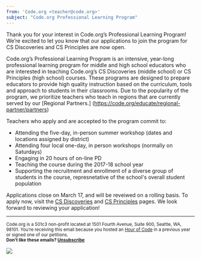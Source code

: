```yaml
---
from: 'Code.org <teacher@code.org>'
subject: "Code.org Professional Learning Program"
---
```

Thank you for your interest in Code.org’s Professional Learning Program! We’re excited to let you know that our applications to join the program for CS Discoveries and CS Principles are now open. 

Code.org’s Professional Learning Program is an intensive, year-long professional learning program for middle and high school educators who are interested in teaching Code.org’s CS Discoveries (middle school) or CS Principles (high school) courses. These programs are designed to prepare educators to provide high quality instruction based on the curriculum, tools and approach to students in their classrooms. Due to the popularity of the program, we prioritize teachers who teach in regions that are currently served by our [Regional Partners.] (https://code.org/educate/regional-partner/partners)
 
 Teachers who apply and are accepted to the program commit to:
 
 * Attending the five-day, in-person summer workshop (dates and locations assigned by district)
 * Attending four local one-day, in person workshops (normally on Saturdays)
 * Engaging in 20 hours of on-line PD
 * Teaching the course during the 2017-18 school year
 * Supporting the recruitment and enrollment of a diverse group of students in the course, represnetative of the school's overall student population

 Applications close on March 17, and will be reveiwed on a rolling basis. To apply now, visit the [CS Discoveries](https://code.org/educate/professional-learning/cs-discoveries) and [CS Principles](https://code.org/educate/professional-learning/cs-principles) pages. We look forward to reviewing your application!


<p>
<hr/>
<small>
Code.org is a 501c3 non-profit located at 1501 Fourth Avenue, Suite 900, Seattle, WA, 98101. You’re receiving this email because you hosted an <a href="https://hourofcode.com/">Hour of Code</a> in a previous year or signed one of our petitions. <br /><strong>Don’t like these emails? <a href="<%= unsubscribe_link %>">Unsubscribe</a></strong>
</small></p>

![](<%= tracking_pixel %>)
 
